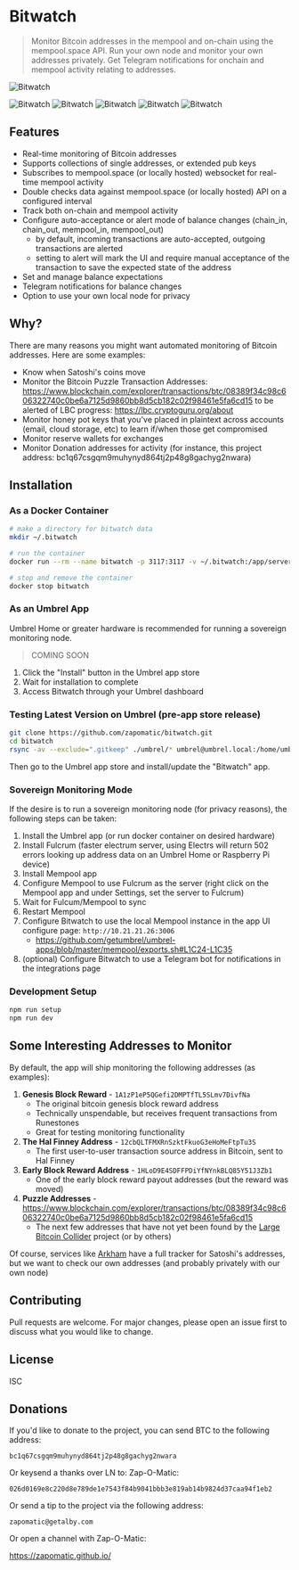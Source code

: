 # Bitwatch

> Monitor Bitcoin addresses in the mempool and on-chain using the mempool.space API. Run your own node and monitor your own addresses privately. Get Telegram notifications for onchain and mempool activity relating to addresses.

![Bitwatch](./client/public/app.png)

![Bitwatch](./client/public/app_1.png)
![Bitwatch](./client/public/app_2.png)
![Bitwatch](./client/public/app_3.png)
![Bitwatch](./client/public/app_4.png)
![Bitwatch](./client/public/app_5.png)

## Features

- Real-time monitoring of Bitcoin addresses
- Supports collections of single addresses, or extended pub keys
- Subscribes to mempool.space (or locally hosted) websocket for real-time mempool activity
- Double checks data against mempool.space (or locally hosted) API on a configured interval
- Track both on-chain and mempool activity
- Configure auto-acceptance or alert mode of balance changes (chain_in, chain_out, mempool_in, mempool_out)
  - by default, incoming transactions are auto-accepted, outgoing transactions are alerted
  - setting to alert will mark the UI and require manual acceptance of the transaction to save the expected state of the address
- Set and manage balance expectations
- Telegram notifications for balance changes
- Option to use your own local node for privacy

## Why?

There are many reasons you might want automated monitoring of Bitcoin addresses. Here are some examples:

- Know when Satoshi's coins move
- Monitor the Bitcoin Puzzle Transaction Addresses: https://www.blockchain.com/explorer/transactions/btc/08389f34c98c606322740c0be6a7125d9860bb8d5cb182c02f98461e5fa6cd15 to be alerted of LBC progress: https://lbc.cryptoguru.org/about
- Monitor honey pot keys that you've placed in plaintext across accounts (email, cloud storage, etc) to learn if/when those get compromised
- Monitor reserve wallets for exchanges
- Monitor Donation addresses for activity (for instance, this project address: bc1q67csgqm9muhynyd864tj2p48g8gachyg2nwara)

## Installation

### As a Docker Container

```bash
# make a directory for bitwatch data
mkdir ~/.bitwatch

# run the container
docker run --rm --name bitwatch -p 3117:3117 -v ~/.bitwatch:/app/server/data ghcr.io/zapomatic/bitwatch:latest

# stop and remove the container
docker stop bitwatch
```

### As an Umbrel App

Umbrel Home or greater hardware is recommended for running a sovereign monitoring node.

> COMING SOON

1. Click the "Install" button in the Umbrel app store
2. Wait for installation to complete
3. Access Bitwatch through your Umbrel dashboard

### Testing Latest Version on Umbrel (pre-app store release)

```bash
git clone https://github.com/zapomatic/bitwatch.git
cd bitwatch
rsync -av --exclude=".gitkeep" ./umbrel/* umbrel@umbrel.local:/home/umbrel/umbrel/app-stores/getumbrel-umbrel-apps-github-53f74447/bitwatch/
```

Then go to the Umbrel app store and install/update the "Bitwatch" app.

### Sovereign Monitoring Mode

If the desire is to run a sovereign monitoring node (for privacy reasons), the following steps can be taken:

1. Install the Umbrel app (or run docker container on desired hardware)
2. Install Fulcrum (faster electrum server, using Electrs will return 502 errors looking up address data on an Umbrel Home or Raspberry Pi device)
3. Install Mempool app
4. Configure Mempool to use Fulcrum as the server (right click on the Mempool app and under Settings, set the server to Fulcrum)
5. Wait for Fulcum/Mempool to sync
6. Restart Mempool
7. Configure Bitwatch to use the local Mempool instance in the app UI configure page: `http://10.21.21.26:3006`
   - https://github.com/getumbrel/umbrel-apps/blob/master/mempool/exports.sh#L1C24-L1C35
8. (optional) Configure Bitwatch to use a Telegram bot for notifications in the integrations page

### Development Setup

```bash
npm run setup
npm run dev
```

## Some Interesting Addresses to Monitor

By default, the app will ship monitoring the following addresses (as examples):

1. **Genesis Block Reward** - `1A1zP1eP5QGefi2DMPTfTL5SLmv7DivfNa`
   - The original bitcoin genesis block reward address
   - Technically unspendable, but receives frequent transactions from Runestones
   - Great for testing monitoring functionality
2. **The Hal Finney Address** - `12cbQLTFMXRnSzktFkuoG3eHoMeFtpTu3S`
   - The first user-to-user transaction source address in Bitcoin, sent to Hal Finney
3. **Early Block Reward Address** - `1HLoD9E4SDFFPDiYfNYnkBLQ85Y51J3Zb1`
   - One of the early block reward payout addresses (but the reward was moved)
4. **Puzzle Addresses** - https://www.blockchain.com/explorer/transactions/btc/08389f34c98c606322740c0be6a7125d9860bb8d5cb182c02f98461e5fa6cd15
   - The next few addresses that have not yet been found by the [Large Bitcoin Collider](https://lbc.cryptoguru.org/about) project (or by others)

Of course, services like [Arkham](https://intel.arkm.com/explorer/entity/satoshi-nakamoto) have a full tracker for Satoshi's addresses, but we want to check our own addresses (and probably privately with our own node)

## Contributing

Pull requests are welcome. For major changes, please open an issue first to discuss what you would like to change.

## License

ISC

## Donations

If you'd like to donate to the project, you can send BTC to the following address:

```
bc1q67csgqm9muhynyd864tj2p48g8gachyg2nwara
```

Or keysend a thanks over LN to: Zap-O-Matic:

```
026d0169e8c220d8e789de1e7543f84b9041bbb3e819ab14b9824d37caa94f1eb2
```

Or send a tip to the project via the following address:

```
zapomatic@getalby.com
```

Or open a channel with Zap-O-Matic:

https://zapomatic.github.io/
